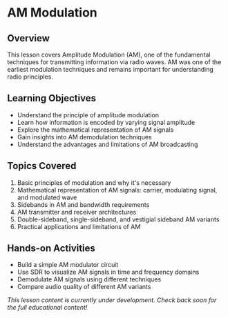 # AM Modulation

## Overview
This lesson covers Amplitude Modulation (AM), one of the fundamental techniques for transmitting information via radio waves. AM was one of the earliest modulation techniques and remains important for understanding radio principles.

## Learning Objectives
- Understand the principle of amplitude modulation
- Learn how information is encoded by varying signal amplitude
- Explore the mathematical representation of AM signals
- Gain insights into AM demodulation techniques
- Understand the advantages and limitations of AM broadcasting

## Topics Covered
1. Basic principles of modulation and why it's necessary
2. Mathematical representation of AM signals: carrier, modulating signal, and modulated wave
3. Sidebands in AM and bandwidth requirements
4. AM transmitter and receiver architectures
5. Double-sideband, single-sideband, and vestigial sideband AM variants
6. Practical applications and limitations of AM

## Hands-on Activities
- Build a simple AM modulator circuit
- Use SDR to visualize AM signals in time and frequency domains
- Demodulate AM signals using different techniques
- Compare audio quality of different AM variants

*This lesson content is currently under development. Check back soon for the full educational content!* 